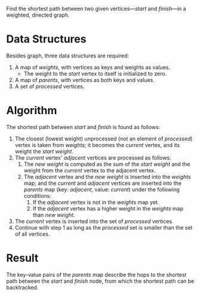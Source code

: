 Find the shortest path between two given vertices—_start_ and _finish_—in a
weighted, directed graph.

# Data Structures

Besides graph, three data structures are required:

1. A map of _weights_, with vertices as keys and weights as values.
    - The weight to the _start_ vertex to itself is initialized to zero.
2. A map of _parents_, with vertices as both keys and values.
3. A set of _processed_ vertices.

# Algorithm

The shortest path between _start_ and _finish_ is found as follows:

1. The closest (lowest weight) unprocessed (not an element of _processed_)
vertex is taken from _weights_; it becomes the _current_ vertex, and its weight
the _start weight_.
2. The _current_ vertex' _adjacent_ vertices are processed as follows:
    1. The _new weight_ is computed as the sum of the _start weight_ and the
    weight from the _current_ vertex to the adjacent vertex.
    2. The _adjacent_ vertex and the _new weight_ is inserted into the _weights_
    map; and the _current_ and _adjacent_ vertices are inserted into the
    _parents_ map (key: _adjacent_, value: _current_) under the following
    conditions:
        1. If the _adjacent_ vertex is not in the _weights_ map yet.
        2. If the _adjacent_ vertex has a higher weight in the _weights_ map
        than _new weight_.
3. The _current_ vertex is inserted into the set of _processed_ vertices.
4. Continue with step 1 as long as the _processed_ set is smaller than the set
of all vertices.

# Result

The key-value pairs of the _parents_ map describe the hops to the shortest path
between the _start_ and _finish_ node, from which the shortest path can be
backtracked.
